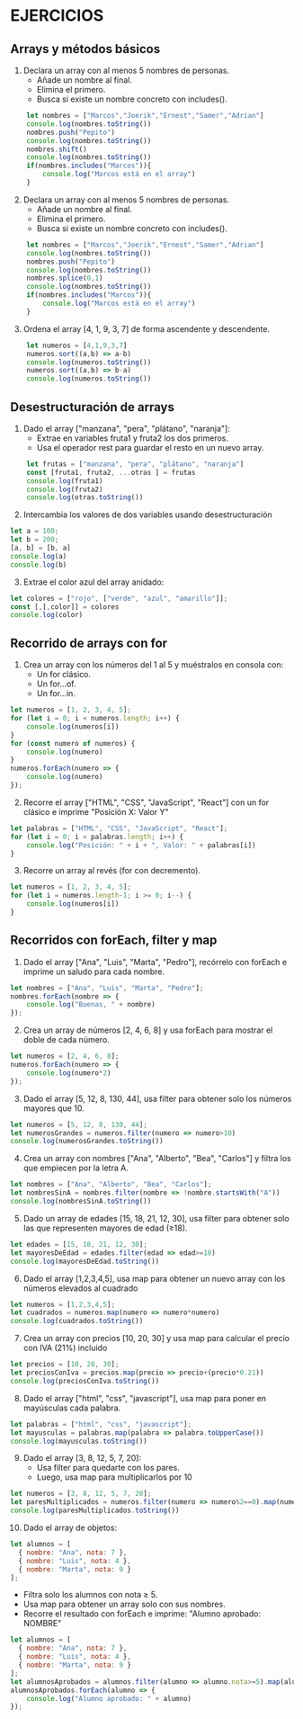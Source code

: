 # EJERCICIOS

## Arrays y métodos básicos
1. Declara un array con al menos 5 nombres de personas.
    - Añade un nombre al final.
    - Elimina el primero.
    - Busca si existe un nombre concreto con includes().
```js
    let nombres = ["Marcos","Joerik","Ernest","Samer","Adrian"]
    console.log(nombres.toString())
    nombres.push("Pepito")
    console.log(nombres.toString())
    nombres.shift()
    console.log(nombres.toString())
    if(nombres.includes("Marcos")){
        console.log("Marcos está en el array")
    }
```
2. Declara un array con al menos 5 nombres de personas.
    - Añade un nombre al final.
    - Elimina el primero.
    - Busca si existe un nombre concreto con includes().
```js
    let nombres = ["Marcos","Joerik","Ernest","Samer","Adrian"]
    console.log(nombres.toString())
    nombres.push("Pepito")
    console.log(nombres.toString())
    nombres.splice(0,1)
    console.log(nombres.toString())
    if(nombres.includes("Marcos")){
        console.log("Marcos está en el array")
    }
```
3. Ordena el array [4, 1, 9, 3, 7] de forma ascendente y descendente.
```js
    let numeros = [4,1,9,3,7]
    numeros.sort((a,b) => a-b)
    console.log(numeros.toString())
    numeros.sort((a,b) => b-a)
    console.log(numeros.toString())
```

## Desestructuración de arrays
1. Dado el array ["manzana", "pera", "plátano", "naranja"]:
    - Extrae en variables fruta1 y fruta2 los dos primeros.
    - Usa el operador rest para guardar el resto en un nuevo array.
```js
    let frutas = ["manzana", "pera", "plátano", "naranja"]
    const [fruta1, fruta2, ...otras ] = frutas
    console.log(fruta1)
    console.log(fruta2)
    console.log(otras.toString())
```
2. Intercambia los valores de dos variables usando desestructuración
```js
let a = 100;
let b = 200;
[a, b] = [b, a]
console.log(a)
console.log(b)
```
3. Extrae el color azul del array anidado:
```js
let colores = ["rojo", ["verde", "azul", "amarillo"]];
const [,[,color]] = colores
console.log(color)
```


## Recorrido de arrays con for

1. Crea un array con los números del 1 al 5 y muéstralos en consola con:
    - Un for clásico.
    - Un for...of.
    - Un for...in.
```js
let numeros = [1, 2, 3, 4, 5];
for (let i = 0; i < numeros.length; i++) {
    console.log(numeros[i])
}
for (const numero of numeros) {
    console.log(numero)
}
numeros.forEach(numero => {
    console.log(numero)
});
```
2. Recorre el array ["HTML", "CSS", "JavaScript", "React"] con un for clásico e imprime "Posición X: Valor Y"
```js
let palabras = ["HTML", "CSS", "JavaScript", "React"];
for (let i = 0; i < palabras.length; i++) {
    console.log("Posición: " + i + ", Valor: " + palabras[i])
}
```
3. Recorre un array al revés (for con decremento).
```js
let numeros = [1, 2, 3, 4, 5];
for (let i = numeros.length-1; i >= 0; i--) {
    console.log(numeros[i])
}
```

## Recorridos con forEach, filter y map

1. Dado el array ["Ana", "Luis", "Marta", "Pedro"], recórrelo con forEach e imprime un saludo para cada nombre.
```js
let nombres = ["Ana", "Luis", "Marta", "Pedro"];
nombres.forEach(nombre => {
    console.log("Buenas, " + nombre)
});
```
2. Crea un array de números [2, 4, 6, 8] y usa forEach para mostrar el doble de cada número.
```js
let numeros = [2, 4, 6, 8];
numeros.forEach(numero => {
    console.log(numero*2)
});
```
3. Dado el array [5, 12, 8, 130, 44], usa filter para obtener solo los números mayores que 10.
```js
let numeros = [5, 12, 8, 130, 44];
let numerosGrandes = numeros.filter(numero => numero>10)
console.log(numerosGrandes.toString())
```
4. Crea un array con nombres ["Ana", "Alberto", "Bea", "Carlos"] y filtra los que empiecen por la letra A.
```js
let nombres = ["Ana", "Alberto", "Bea", "Carlos"];
let nombresSinA = nombres.filter(nombre => !nombre.startsWith("A"))
console.log(nombresSinA.toString())
```
5. Dado un array de edades [15, 18, 21, 12, 30], usa filter para obtener solo las que representen mayores de edad (≥18).
```js
let edades = [15, 18, 21, 12, 30];
let mayoresDeEdad = edades.filter(edad => edad>=18)
console.log(mayoresDeEdad.toString())
```
6. Dado el array [1,2,3,4,5], usa map para obtener un nuevo array con los números elevados al cuadrado
```js
let numeros = [1,2,3,4,5];
let cuadrados = numeros.map(numero => numero*numero)
console.log(cuadrados.toString())
```
7. Crea un array con precios [10, 20, 30] y usa map para calcular el precio con IVA (21%) incluido
```js
let precios = [10, 20, 30];
let preciosConIva = precios.map(precio => precio+(precio*0.21))
console.log(preciosConIva.toString())
```
8. Dado el array ["html", "css", "javascript"], usa map para poner en mayúsculas cada palabra.
```js
let palabras = ["html", "css", "javascript"];
let mayusculas = palabras.map(palabra => palabra.toUpperCase())
console.log(mayusculas.toString())
```
9. Dado el array [3, 8, 12, 5, 7, 20]:
    - Usa filter para quedarte con los pares.
    - Luego, usa map para multiplicarlos por 10
```js
let numeros = [3, 8, 12, 5, 7, 20];
let paresMultiplicados = numeros.filter(numero => numero%2==0).map(numero => numero*10)
console.log(paresMultiplicados.toString())
```
10. Dado el array de objetos:
```js
let alumnos = [
  { nombre: "Ana", nota: 7 },
  { nombre: "Luis", nota: 4 },
  { nombre: "Marta", nota: 9 }
];

```
- Filtra solo los alumnos con nota ≥ 5.
- Usa map para obtener un array solo con sus nombres.
-   Recorre el resultado con forEach e imprime: "Alumno aprobado: NOMBRE"
```js
let alumnos = [
  { nombre: "Ana", nota: 7 },
  { nombre: "Luis", nota: 4 },
  { nombre: "Marta", nota: 9 }
];
let alumnosAprobados = alumnos.filter(alumno => alumno.nota>=5).map(alumno => alumno.nombre)
alumnosAprobados.forEach(alumno => {
    console.log("Alumno aprobado: " + alumno)
});
```